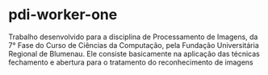 # pdi-worker-one
Trabalho desenvolvido para a disciplina de Processamento de Imagens, da 7° Fase do Curso de Ciências da Computação, pela Fundação Universitária Regional de Blumenau. Ele consiste basicamente na aplicação das técnicas fechamento e abertura para o tratamento do reconhecimento de imagens 
